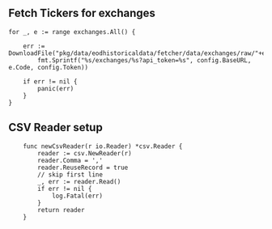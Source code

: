 ## Fetch Tickers for exchanges


	for _, e := range exchanges.All() {

		err := DownloadFile("pkg/data/eodhistoricaldata/fetcher/data/exchanges/raw/"+e.Code+".csv",
			fmt.Sprintf("%s/exchanges/%s?api_token=%s", config.BaseURL, e.Code, config.Token))

		if err != nil {
			panic(err)
		}
	}
	

## CSV Reader  setup

    
        func newCsvReader(r io.Reader) *csv.Reader {
            reader := csv.NewReader(r)
            reader.Comma = ','
            reader.ReuseRecord = true
            // skip first line
            _, err := reader.Read()
            if err != nil {
                log.Fatal(err)
            }
            return reader
        }
